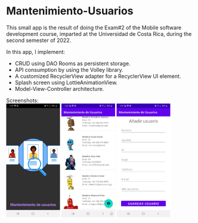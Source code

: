 # Mantenimiento-Usuarios
This small app is the result of doing the Exam#2 of the Mobile software development course, imparted at the Universidad de Costa Rica, during the second semester of 2022.

In this app, I implement:
- CRUD using DAO Rooms as persistent storage.
- API consumption by using the Volley library.
- A customized RecyclerView adapter for a RecyclerView UI element.
- Splash screen using LottieAnimationView.
- Model-View-Controller architecture.

Screenshots:    
<img src="./screenshots/MU1.jpeg" alt="splash" height = "304" width="144"/>
<img src="./screenshots/MU2.jpeg" alt="list" height = "304" width="144"/>
<img src="./screenshots/MU3.jpeg" alt="add_user" height = "304" width="144"/>

